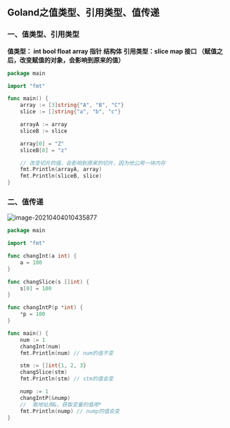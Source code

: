 ## Goland之值类型、引用类型、值传递

### 一、值类型、引用类型

**值类型：  int  bool float array 指针  结构体**
**引用类型：slice map  接口  （赋值之后，改变赋值的对象，会影响到原来的值）**

```go
package main

import "fmt"

func main() {
	array := [3]string{"A", "B", "C"}
	slice := []string{"a", "b", "c"}

	arrayA := array
	sliceB := slice

	array[0] = "Z"
	sliceB[0] = "z"

	// 改变切片的值，会影响到原来的切片，因为他公用一块内存
	fmt.Println(arrayA, array)
	fmt.Println(sliceB, slice)
}
```



###  二、值传递

![image-20210404010435877](D:\Golang_student\Golang笔记\四月笔记\10、Goland之值类型、引用类型、值传递.assets\image-20210404010435877.png)

```go
package main

import "fmt"

func changInt(a int) {
	a = 100
}

func changSlice(s []int) {
	s[0] = 100
}

func changIntP(p *int) {
	*p = 100
}

func main() {
	num := 1
	changInt(num)
	fmt.Println(num) // num的值不变

	stm := []int{1, 2, 3}
	changSlice(stm)
	fmt.Println(stm) // stm的值会变

	nump := 1
	changIntP(&nump)
	//  取地址用&，获取变量的值用*
	fmt.Println(nump) // nump的值会变
}
```

